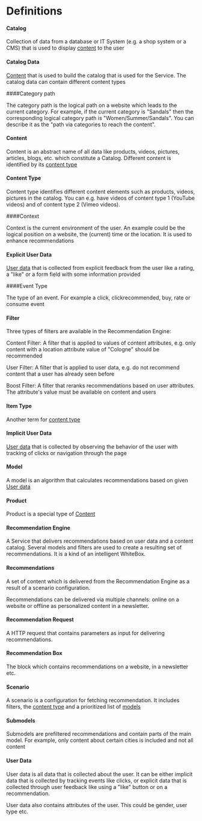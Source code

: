 # Definitions

#### Catalog

Collection of data from a database or IT System (e.g. a shop system or a CMS) that is used to display [content](#content) to the user

#### Catalog Data

[Content](#content) that is used to build the catalog that is used for the Service.
The catalog data can contain different content types

####Category path

The category path is the logical path on a website which leads to the current category.
For example, if the current category is "Sandals" then the corresponding logical category path is "Women/Summer/Sandals".
You can describe it as the "path via categories to reach the content".

#### Content

Content is an abstract name of all data like products, videos, pictures, articles, blogs, etc. which constitute a Catalog.
Different content is identified by its [content type](#content-type)

#### Content Type

Content type identifies different content elements such as products, videos, pictures in the catalog.
You can e.g. have videos of content type 1 (YouTube videos) and of content type 2 (Vimeo videos).

####Context

Context is the current environment of the user.
An example could be the logical position on a website, the (current) time or the location.
It is used to enhance recommendations

#### Explicit User Data

[User data](#user-data) that is collected from explicit feedback from the user like a rating, a "like" or a form field with some information provided

####Event Type

The type of an event. For example a click, clickrecommended, buy, rate or consume event

#### Filter

Three types of filters are available in the Recommendation Engine:

Content Filter: A filter that is applied to values of content attributes, e.g. only content with a location attribute value of "Cologne" should be recommended

User Filter: A filter that is applied to user data, e.g. do not recommend content that a user has already seen before

Boost Filter: A filter that reranks recommendations based on user attributes. The attribute's value must be available on content and users

#### Item Type

Another term for [content type](#content-type)

#### Implicit User Data

[User data](#user-data) that is collected by observing the behavior of the user with tracking of clicks or navigation through the page

#### Model

A model is an algorithm that calculates recommendations based on given [User data](#user-data)

#### Product

Product is a special type of [Content](#content)

#### Recommendation Engine

A Service that delivers recommendations based on user data and a content catalog.
Several models and filters are used to create a resulting set of recommendations.
It is a kind of an intelligent WhiteBox.

#### Recommendations

A set of content which is delivered from the Recommendation Engine as a result of a scenario configuration.

Recommendations can be delivered via multiple channels: online on a website or offline as personalized content in a newsletter.

#### Recommendation Request

A HTTP request that contains parameters as input for delivering recommendations.

#### Recommendation Box

The block which contains recommendations on a website, in a newsletter etc.

#### Scenario

A scenario is a configuration for fetching recommendation. It includes filters, the [content type](#content-type) and a prioritized list of [models](#model)

#### Submodels

Submodels are prefiltered recommendations and contain parts of the main model.
For example, only content about certain cities is included and not all content

#### User Data

User data is all data that is collected about the user.
It can be either implicit data that is collected by tracking events like clicks, or explicit data that is collected through user feedback like using a "like" button or on a recommendation.

User data also contains attributes of the user. This could be gender, user type etc.
